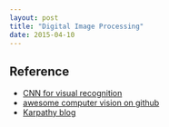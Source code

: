 ```yaml
---
layout: post
title: "Digital Image Processing" 
date: 2015-04-10
---
```


## Reference
+ [CNN for visual recognition](http://vision.stanford.edu/teaching/cs231n/)
+ [awesome computer vision on github](https://github.com/jbhuang0604/awesome-computer-vision)
+ [Karpathy blog](http://karpathy.github.io/)
